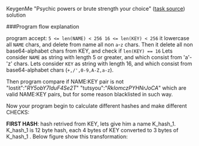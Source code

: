 KeygenMe "Psychic powers or brute strength your choice" ([task source](https://forum.tuts4you.com/topic/37904-keygenme-01-psychic-powers-or-brute-strength-your-choice)) solution

###Program flow explanation

program accept:
	```5 <= len(NAME) < 256
	16 <= len(KEY) < 256```
it lowercase all `NAME` chars, and  delete from name all non `a`-`z` chars. Then it delete all non base64-alphabet chars from KEY, and check if `len(KEY) == 16`
Lets consider `NAME` as string with length 5 or greater, and which consist from 'a'-'z' chars.
Lets consider `KEY` as string with length 16, and which consist from base64-alphabet chars (`+,/',0-9,A-Z,a-z`).

Then program compare if NAME:KEY pair is not 
"lostit":"_RY5obY7IduF4Se2T_"
"tutsyou":"_RkIomczPYHNrJoCA_"
which are valid NAME:KEY pairs, but for some reason blacklisted in such way.

Now your program begin to calculate different hashes and make different CHECKS:

**FIRST HASH**: hash retrived from KEY, lets give him a name K_hash_1. K_hash_1 is 12 byte hash, each 4 bytes of KEY converted to 3 bytes of K_hash_1 . Below figure show this transformation:
